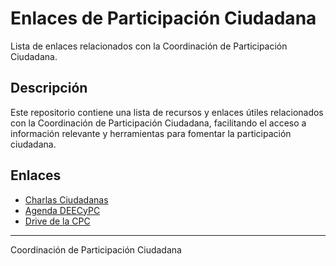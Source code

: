 # Enlaces de Participación Ciudadana

Lista de enlaces relacionados con la Coordinación de Participación Ciudadana.

## Descripción

Este repositorio contiene una lista de recursos y enlaces útiles relacionados con la Coordinación de Participación Ciudadana, facilitando el acceso a información relevante y herramientas para fomentar la participación ciudadana.

## Enlaces

- [Charlas Ciudadanas](https://docs.google.com/spreadsheets/d/1Xilnqb4jymMcy9n7cQfWbOgGbRSI3SWj/edit?usp=drive_link&ouid=109790356400439067107&rtpof=true&sd=true)
- [Agenda DEECyPC](https://docs.google.com/spreadsheets/d/1AbKjaLVGfy-0Fl2efEtDdH7-bEkvt43n5s3TVm-ftgY/edit?gid=2061439096#gid=2061439096)
- [Drive de la CPC](https://drive.google.com/drive/folders/1aiMqzN1EV5UAWi9Ss2jxhCnY9tcrWUrI)

---

Coordinación de Participación Ciudadana
